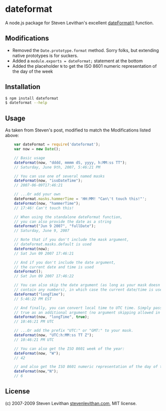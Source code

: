 # dateformat

A node.js package for Steven Levithan's excellent [dateFormat()][dateformat] function.

## Modifications

* Removed the `Date.prototype.format` method. Sorry folks, but extending native prototypes is for suckers.
* Added a `module.exports = dateFormat;` statement at the bottom
* Added the placeholder `N` to get the ISO 8601 numeric representation of the day of the week

## Installation

```bash
$ npm install dateformat
$ dateformat --help
```

## Usage

As taken from Steven's post, modified to match the Modifications listed above:
```js
    var dateFormat = require('dateformat');
    var now = new Date();

    // Basic usage
    dateFormat(now, "dddd, mmmm dS, yyyy, h:MM:ss TT");
    // Saturday, June 9th, 2007, 5:46:21 PM

    // You can use one of several named masks
    dateFormat(now, "isoDateTime");
    // 2007-06-09T17:46:21

    // ...Or add your own
    dateFormat.masks.hammerTime = 'HH:MM! "Can\'t touch this!"';
    dateFormat(now, "hammerTime");
    // 17:46! Can't touch this!

    // When using the standalone dateFormat function,
    // you can also provide the date as a string
    dateFormat("Jun 9 2007", "fullDate");
    // Saturday, June 9, 2007

    // Note that if you don't include the mask argument,
    // dateFormat.masks.default is used
    dateFormat(now);
    // Sat Jun 09 2007 17:46:21

    // And if you don't include the date argument,
    // the current date and time is used
    dateFormat();
    // Sat Jun 09 2007 17:46:22

    // You can also skip the date argument (as long as your mask doesn't
    // contain any numbers), in which case the current date/time is used
    dateFormat("longTime");
    // 5:46:22 PM EST

    // And finally, you can convert local time to UTC time. Simply pass in
    // true as an additional argument (no argument skipping allowed in this case):
    dateFormat(now, "longTime", true);
    // 10:46:21 PM UTC

    // ...Or add the prefix "UTC:" or "GMT:" to your mask.
    dateFormat(now, "UTC:h:MM:ss TT Z");
    // 10:46:21 PM UTC

    // You can also get the ISO 8601 week of the year:
    dateFormat(now, "W");
    // 42

    // and also get the ISO 8601 numeric representation of the day of the week:
    dateFormat(now,"N");
    // 6
```
## License

(c) 2007-2009 Steven Levithan [stevenlevithan.com][stevenlevithan], MIT license.

[dateformat]: http://blog.stevenlevithan.com/archives/date-time-format
[stevenlevithan]: http://stevenlevithan.com/
